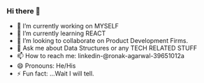 ### Hi there 👋



- 🔭 I’m currently working on MYSELF
- 🌱 I’m currently learning REACT
- 👯 I’m looking to collaborate on Product Development Firms.
- 💬 Ask me about Data Structures or any TECH RELATED STUFF
- 📫 How to reach me: linkedin-@ronak-agarwal-39651012a
- 😄 Pronouns: He/His
- ⚡ Fun fact: ...Wait I will tell.
